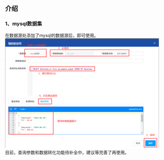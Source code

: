 ## 介绍
### 1、mysql数据集
在数据源处添加了mysql的数据源后，即可使用。
![img_1.png](img_1.png)
目前，查询参数和数据转化功能待补全中，建议等完善了再使用。

